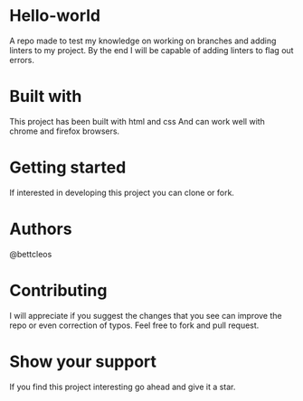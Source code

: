 # Hello-world
A repo made to test my knowledge on working on branches and adding linters to my project. By the end I will be capable of adding linters to flag out errors.

# Built with
This project has been built with html and css And can work well with chrome and firefox browsers.

# Getting started
If interested in developing this project you can clone or fork.

# Authors
@bettcleos

# Contributing 
I will appreciate if you suggest the changes that you see can improve the repo or even correction of typos. Feel free to fork and pull request.

# Show your support
If you find this project interesting go ahead and give it a star.